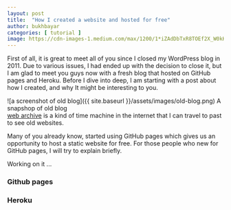 ```yaml
---
layout: post
title:  "How I created a website and hosted for free"
author: bukhbayar
categories: [ tutorial ]
image: https://cdn-images-1.medium.com/max/1200/1*iZAdDbTxR8TOEf2X_W0kHA.jpeg
---
```


First of all, it is great to meet all of you since I closed my WordPress blog in 2011. Due to various issues, I had ended up with the decision to close it, but I am glad to meet you guys now with a fresh blog that hosted on GitHub pages and Heroku.
Before I dive into deep, I am starting with a post about how I created, and why It might be interesting to you. 

![a screenshot of old blog]({{ site.baseurl }}/assets/images/old-blog.png)
A snapshop of old blog  
[web archive](http://web.archive.org) is a kind of time machine in the internet that I can travel to past to see old websites.

Many of you already know, started using GitHub pages which gives us an opportunity to host a static website for free. 
For those people who new for GitHub pages, I will try to explain briefly.



Working on it ...

### Github pages




### Heroku

